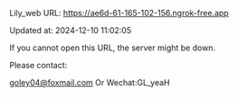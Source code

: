 Lily_web URL: https://ae6d-61-165-102-156.ngrok-free.app

Updated at: 2024-12-10 11:02:05

If you cannot open this URL, the server might be down.

Please contact: 

goley04@foxmail.com Or Wechat:GL_yeaH